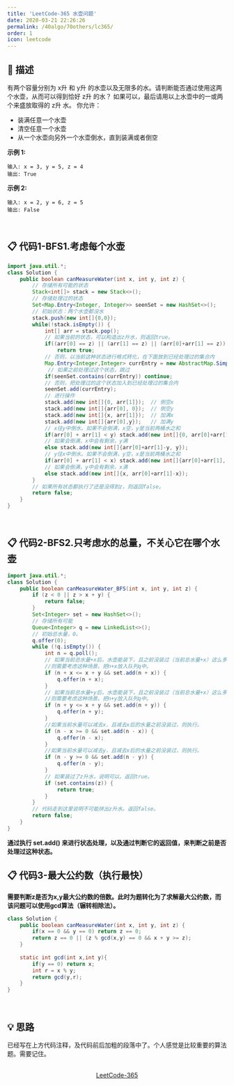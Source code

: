 ```yaml
---
title: 'LeetCode-365 水壶问题'
date: 2020-03-21 22:26:26
permalink: /40algo/70others/lc365/
order: 1
icon: leetcode
---
```

## 💬 描述
有两个容量分别为 x升 和 y升 的水壶以及无限多的水。请判断能否通过使用这两个水壶，从而可以得到恰好 z升 的水？
如果可以，最后请用以上水壶中的一或两个来盛放取得的 z升 水。
你允许：
- 装满任意一个水壶
- 清空任意一个水壶
- 从一个水壶向另外一个水壶倒水，直到装满或者倒空

**示例 1:**
```
输入: x = 3, y = 5, z = 4
输出: True
```
**示例 2:**
```
输入: x = 2, y = 6, z = 5
输出: False
```
<br/>

## 📋 代码1-BFS1.考虑每个水壶
```java
import java.util.*;
class Solution {
    public boolean canMeasureWater(int x, int y, int z) {
        // 存储所有可能的状态
        Stack<int[]> stack = new Stack<>();
        // 存储处理过的状态
        Set<Map.Entry<Integer, Integer>> seenSet = new HashSet<>();  
        // 初始状态：两个水壶都没水
        stack.push(new int[]{0,0});
        while(!stack.isEmpty()) {
            int[] arr = stack.pop();
            // 如果当前的状态，可以构造出z升水，则返回true。
            if((arr[0] == z) || (arr[1] == z) || (arr[0]+arr[1] == z))
                return true;
            // 否则，以当前这种状态进行格式转化，在下面放到已经处理过的集合内
            Map.Entry<Integer,Integer> currEntry = new AbstractMap.SimpleEntry<>(arr[0], arr[1]);
             // 如果之前处理过这个状态，跳过
            if(seenSet.contains(currEntry)) continue;
            // 否则，把处理过的这个状态加入到已经处理过的集合内
            seenSet.add(currEntry);  
            // 进行操作
            stack.add(new int[]{0, arr[1]});  // 倒空x
            stack.add(new int[]{arr[0], 0});  // 倒空y
            stack.add(new int[]{x, arr[1]});  // 加满x
            stack.add(new int[]{arr[0],y});   // 加满y 
            // x往y中倒水。如果不会倒满，x空，y是当前两桶水之和
            if(arr[0] + arr[1] < y) stack.add(new int[]{0, arr[0]+arr[1]});
            // 如果会倒满，x中会有剩余，y满
            else stack.add(new int[]{arr[0]+arr[1]-y, y});  
            // y往x中倒水。如果不会倒满，y空，x是当前两桶水之和
            if(arr[0] + arr[1] < x) stack.add(new int[]{arr[0]+arr[1], 0});
            // 如果会倒满，y中会有剩余，x满
            else stack.add(new int[]{x, arr[0]+arr[1]-x});
        }
        // 如果所有状态都执行了还是没得到z，则返回false。
        return false;
    }
}
```
<br/>

## 📋 代码2-BFS2.只考虑水的总量，不关心它在哪个水壶
```java
import java.util.*;
class Solution {
    public boolean canMeasureWater_BFS(int x, int y, int z) {
        if (z < 0 || z > x + y) {
            return false;
        }
        Set<Integer> set = new HashSet<>();
        // 存储所有可能
        Queue<Integer> q = new LinkedList<>();
        // 初始总水量，0。
        q.offer(0);
        while (!q.isEmpty()) {
            int n = q.poll();
            // 如果当前总水量+x后，水壶能装下，且之前没装过（当前总水量+x）这么多的水。
            //则需要考虑这种场景。把n+x放入队列q中。
            if (n + x <= x + y && set.add(n + x)) {
                q.offer(n + x);
            }
            // 如果当前总水量+y后，水壶能装下，且之前没装过（当前总水量+x）这么多的水。
            //则需要考虑这种场景。把n+y放入队列q中。
            if (n + y <= x + y && set.add(n + y)) {
                q.offer(n + y);
            }
            //如果当前水量可以减去x，且减去x后的水量之前没装过，则执行。
            if (n - x >= 0 && set.add(n - x)) {
                q.offer(n - x);
            }
            //如果当前水量可以减去y，且减去x后的水量之前没装过，则执行。
            if (n - y >= 0 && set.add(n - y)) {
                q.offer(n - y);
            }
            // 如果装过了z升水，说明可以。返回true。
            if (set.contains(z)) {
                return true;
            }
        }
        // 代码走到这里说明不可能拼出z升水。返回false。
        return false;
    }
}
```
**通过执行 set.add() 来进行状态处理，以及通过判断它的返回值，来判断之前是否处理过这种状态。**
<br/>

## 📋 代码3-最大公约数（执行最快）
**需要判断z是否为x,y最大公约数的倍数。此时为题转化为了求解最大公约数，而该问题可以使用gcd算法（辗转相除法）。**
```java
class Solution {
    public boolean canMeasureWater(int x, int y, int z) {
        if(x == 0 && y == 0) return z == 0;
        return z == 0 || (z % gcd(x,y) == 0 && x + y >= z);
    }
    
    static int gcd(int x,int y){
        if(y == 0) return x;
        int r = x % y;
        return gcd(y,r);
    }
}
```
<br/>

## 💡 思路
已经写在上方代码注释，及代码前后加粗的段落中了。个人感觉是比较重要的算法题。需要记住。

<br/>

<center><a href="https://leetcode-cn.com/problems/water-and-jug-problem" class="LinkCard" target="_blank">LeetCode-365</a></center>
<br/>